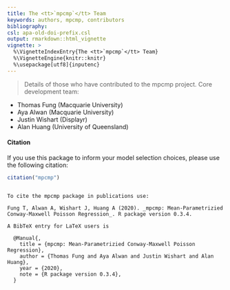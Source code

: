 ```yaml
---
title: The <tt>`mpcmp`</tt> Team
keywords: authors, mpcmp, contributors
bibliography: 
csl: apa-old-doi-prefix.csl
output: rmarkdown::html_vignette
vignette: >
  %\VignetteIndexEntry{The <tt>`mpcmp`</tt> Team}
  %\VignetteEngine{knitr::knitr}
  %\usepackage[utf8]{inputenc}
---
```


> Details of those who have contributed to the mpcmp project.
Core development team:

- Thomas Fung (Macquarie University)
- Aya Alwan (Macquarie University)
- Justin Wishart (Displayr)
- Alan Huang (University of Queensland)

#### Citation

If you use this package to inform your model selection choices, please use the following citation:


```r
citation("mpcmp")
```

```

To cite the mpcmp package in publications use:

Fung T, Alwan A, Wishart J, Huang A (2020). _mpcmp: Mean-Parametrizied
Conway-Maxwell Poisson Regression_. R package version 0.3.4.

A BibTeX entry for LaTeX users is

  @Manual{,
    title = {mpcmp: Mean-Parametrizied Conway-Maxwell Poisson Regression},
    author = {Thomas Fung and Aya Alwan and Justin Wishart and Alan Huang},
    year = {2020},
    note = {R package version 0.3.4},
  }
```
